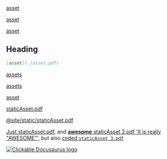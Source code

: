 [asset](https://example.com/asset.pdf)

[](./asset.pdf)

[asset](./asset.pdf)

[asset](asset.pdf 'Title')

## Heading

```md
[asset](./asset.pdf)
```

[assets](!file-loader!./asset.pdf)

[assets](/github/!file-loader!/assets.pdf)

[asset](asset.pdf)

[staticAsset.pdf](/staticAsset.pdf)

[@site/static/staticAsset.pdf](@site/static/staticAsset.pdf)

[Just staticAsset.pdf](/staticAsset.pdf), and [**awesome** staticAsset 2.pdf 'It is really "AWESOME"'](/staticAsset.pdf), but also [coded `staticAsset 3.pdf`](/staticAsset.pdf)

[![Clickable Docusaurus logo](/staticAssetImage.png)](/staticAssetImage.png)

